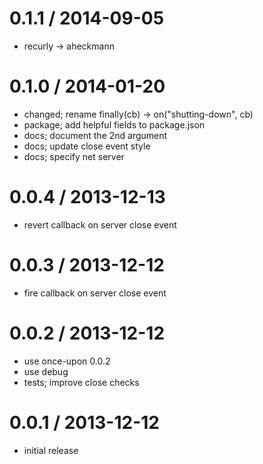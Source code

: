 
0.1.1 / 2014-09-05
==================

 * recurly -> aheckmann

0.1.0 / 2014-01-20
==================

 * changed; rename finally(cb) -> on("shutting-down", cb)
 * package; add helpful fields to package.json
 * docs; document the 2nd argument
 * docs; update close event style
 * docs; specify net server

0.0.4 / 2013-12-13
==================

 * revert callback on server close event

0.0.3 / 2013-12-12
==================

 * fire callback on server close event

0.0.2 / 2013-12-12
==================

 * use once-upon 0.0.2
 * use debug
 * tests; improve close checks

0.0.1 / 2013-12-12
==================

 * initial release
